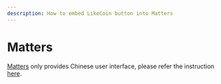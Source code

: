 ```yaml
---
description: How to embed LikeCoin button into Matters
---
```


# Matters

[Matters](https://matters.news/) only provides Chinese user interface, please refer the instruction [here](https://docs.like.co/v/zh/user-guide/creator/matters).

